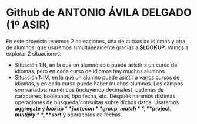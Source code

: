 # Github de **ANTONIO ÁVILA DELGADO** (1º ASIR)
En este proyecto  tenemos 2 colecciones, una de cursos de idiomas y otra de alumnos, que usaremos simultáneamente gracias a **$LOOKUP**.
Vamos a explorar 2 situaciones:
* Situación 1:N, en la que un alumno solo puede asistir a un curso de idiomas, pero en cada  curso de idiomas hay muchos alumnos.
* Situación N:M, en la que un alumno puede asistir a varios cursos de idiomas, y en cada curso puede haber muchos alumnos.
Los campos son variados: numéricos (incluyendo decimales), cadenas de caracteres, booleanos, tipo fecha, etc. 
Después  haremos distintas operaciones de búsqueda/consultas sobre  dichos datos.
Usaremos **aggregate** y **$lookup** junto con **$group**, **$match**, **$project**, **$multiply**, **$sort** y operadores de fechas.